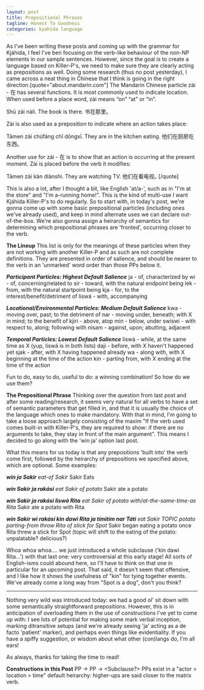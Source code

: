 ```yaml
---
layout: post
title: Prepositional Phrases
tagline: Honest To Goodness 
categories: kyahida language
---
```


As I've been writing these posts and coming up with the grammar for Kjáhida, I feel I've ben focusing on the verb-like behaviour of the non-NP elements in our sample sentences. However, since the goal is to create a language based on Killer-P's, we need to make sure they are clearly acting as prepositions as well. Doing some research (thus no post yesterday), I came across a neat thing in Chinese that I think is going in the right direction.[quote="about.mandarin.com"]
The Mandarin Chinese particle zài - 在 has several functions. It is most commonly used to indicate location. When used before a place word, zài means “on” “at” or “in”.

Shū zài nàli. 
The book is there. 
书在那里｡

Zài is also used as a preposition to indicate where an action takes place:

Tāmen zài chúfáng chī dōngxī. 
They are in the kitchen eating.
他们在厨房吃东西｡

Another use for zài - 在 is to show that an action is occurring at the present moment. Zài is placed before the verb it modifies:

Tāmen zài kàn diànshì. 
They are watching TV. 
他们在看电视｡
[/quote]

This is also a lot, after I thought a bit, like English 'at/a-', such as in "I'm at the store" and "I'm a-running home!". This is the kind of multi-use I want Kjáhida Killer-P's to do regularly. So to start with, in today's post, we're gonna come up with some basic prepositional particles (including ones we've already used), and keep in mind alternate uses we can declare out-of-the-box. We're also gonna assign a heirarchy of semantics for determining which prepositional phrases are 'fronted', occurring closer to the verb.

**The Lineup**
This list is only for the meanings of these particles when they are not working with another Killer-P and as such are not complete definitions. They are presented in order of salience, and should be nearer to the verb in an 'unmarked' word order than those PPs below it.

**_Participant Particles: Highest Default Salience_**
ja - of, characterized by
wi - of, concerning/related to
sir - toward, with the natural endpoint being
lek - from, with the natural startpoint being
kja - for, to the interest/benefit/detriment of
liswá - with, accompanying

**_Locational/Environmental Particles: Medium Default Salience_**
kwa - moving over, past; to the detriment of
nar - moving under, beneath; with X in mind; to the benefit of
kjiri - above, atop
min - below, under
swiswi - with respect to, along; following with
nísam - against, upon; abutting, adjacent 

**_Temporal Particles: Lowest Default Salience_**
liswá - while, at the same time as X (yup, liswá is in both lists)
daji - before, with X haven't happened yet
sjak - after, with X having happened already
wa - along with, with X beginning at the time of the action
kin - parting from, with X ending at the time of the action

Fun to do, easy to do, useful to do: a winning combination! So how do we use them?

**The Prepositional Phrase**
Thinking over the question from last post and after some reading/research, it seems very natural for all verbs to have a set of semantic parameters that get filled in, and that it is usually the choice of the language which ones to make mandatory. With that in mind, I'm going to take a loose approach largely consisting of the maxim "If the verb used comes built-in with Killer-P's, they are required to show: if there are no arguments to take, they stay in front of the main argument". This means I decided to go along with the 'win ja' option last post.

What this means for us today is that any prepositions 'built into' the verb come first, followed by the heirarchy of prepositions we specified above, which are optional. Some examples:

**_win ja Sakir_**
_eat-of Sakir_
Sakir Eats

**_win Sakir ja rakási_**
_eat Sakir of potato_
Sakir ate a potato

**_win Sakir ja rakási liswá Rita_**
_eat Sakir of potato with/at-the-same-time-as Rita_
Sakir ate a potato with Rita

**_win Sakir wi rakási kin dawi Rita ja tímitim nar Táti_**
_eat Sakir TOPIC potato parting-from throw Rita of stick for Spot_
Sakir began eating a potato once Rita threw a stick for Spot (topic will shift to the eating of the potato: unpalatable? delicious?)

Whoa whoa whoa.... we just introduced a whole subclause ('kin dawi Rita...') with that last one: very controversial at this early stage! All sorts of English-isms could abound here, so I'll have to think on that one in particular for an upcoming post. That said, it doesn't seem that offensive, and I like how it shows the usefulness of "kin" for tying together events. We've already come a long way from "Spot is a dog", don't you think?

------------

Nothing very wild was introduced today: we had a good ol' sit down with some semantically straightforward prepositions. However, this is in anticipation of overloading them in the use of constructions I've yet to come up with: I see lots of potential for making some mark verbal inception, marking ditransitive setups (and we're already seeing 'ja' acting as a de facto 'patient' marker), and perhaps even things like evidentiality. If you have a spiffy suggestion, or wisdom about what other (con)langs do, I'm all ears!

As always, thanks for taking the time to read!

**Constructions in this Post**
PP -> <Preposition> <NP>
PP -> <Preposition> <Subclause?>
PPs exist in a "actor > location > time" default heirarchy: higher-ups are said closer to the matrix verb.

